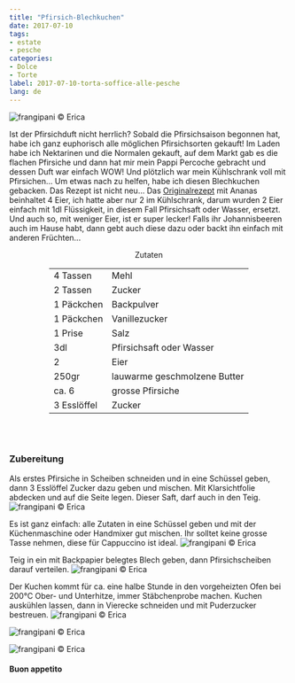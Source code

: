 ```yaml
---
title: "Pfirsich-Blechkuchen"
date: 2017-07-10
tags:
- estate
- pesche 
categories:
- Dolce
- Torte 
label: 2017-07-10-torta-soffice-alle-pesche
lang: de 
---
```

![](../2017-07-10-torta-soffice-alle-pesche/header.jpg "frangipani © Erica")

Ist der Pfirsichduft nicht herrlich? Sobald die Pfirsichsaison begonnen hat, habe ich ganz euphorisch alle möglichen Pfirsichsorten gekauft! Im Laden habe ich Nektarinen und die Normalen gekauft, auf dem Markt gab es die flachen Pfirsiche und dann hat mir mein Pappi Percoche gebracht und dessen Duft war einfach WOW! Und plötzlich war mein Kühlschrank voll mit Pfirsichen... Um etwas nach zu helfen, habe ich diesen Blechkuchen gebacken. Das Rezept ist nicht neu... Das <a href="http://frangipani.raiano.ch/2015-04-16-torta-all-ananas-sofficissima/" target="_blank">Originalrezept</a> mit Ananas beinhaltet 4 Eier, ich hatte aber nur 2 im Kühlschrank, darum wurden 2 Eier einfach mit 1dl Flüssigkeit, in diesem Fall Pfirsichsaft oder Wasser, ersetzt. Und auch so, mit weniger Eier, ist er super lecker! Falls ihr Johannisbeeren auch im Hause habt, dann gebt auch diese dazu oder backt ihn einfach mit anderen Früchten...

<div id="wrapper" style="text-align: center">
  <div id="yourdiv" style="display: inline-block;">
    <div class="ingredients">
      <div class="ingredients-title">Zutaten</div>
      <table>
        <tbody>
          </tr>
          <tr>
            <td>4 Tassen</td>
            <td>Mehl</td>
          </tr>
          <tr>
            <td>2 Tassen</td>
            <td>Zucker</td>
          </tr>
          <tr>
            <td>1 Päckchen</td>
            <td>Backpulver</td>
          </tr>
          <tr>
            <td>1 Päckchen</td>
            <td>Vanillezucker</td>
          </tr>
          <tr>
            <td>1 Prise</td>
            <td>Salz</td>
          </tr>
          <tr>
            <td>3dl</td>
            <td>Pfirsichsaft oder Wasser</td>
           </tr>
          <tr>
            <td>2</td>
            <td>Eier</td>
          </tr>
          <tr>
            <td>250gr</td>
            <td>lauwarme geschmolzene Butter</td>
          </tr>
          <tr>
            <td>ca. 6</td>
            <td>grosse Pfirsiche</td>
          </tr>
          <tr>
            <td>3 Esslöffel</td>
            <td>Zucker</td>
          </tr>
        </tbody>
      </table>
      <br></br>
    </div>
  </div>
</div>


<h3>
  <font color="grey">
    <i class="fa-solid fa-gears"></i>
  </font> Zubereitung
</h3>

Als erstes Pfirsiche in Scheiben schneiden und in eine Schüssel geben, dann 3 Esslöffel Zucker dazu geben und mischen. Mit Klarsichtfolie abdecken und auf die Seite legen. Dieser Saft, darf auch in den Teig.
![](../2017-07-10-torta-soffice-alle-pesche/pesche.jpg "frangipani © Erica")

Es ist ganz einfach: alle Zutaten in eine Schüssel geben und mit der Küchenmaschine oder Handmixer gut mischen. Ihr solltet keine grosse Tasse nehmen, diese für Cappuccino ist ideal.
![](../2017-07-10-torta-soffice-alle-pesche/impasto.jpg "frangipani © Erica")

Teig in ein mit Backpapier belegtes Blech geben, dann Pfirsichscheiben darauf verteilen.
![](../2017-07-10-torta-soffice-alle-pesche/teglia.jpg "frangipani © Erica")

Der Kuchen kommt für ca. eine halbe Stunde in den vorgeheizten Ofen bei 200°C Ober- und Unterhitze, immer Stäbchenprobe machen. Kuchen auskühlen lassen, dann in Vierecke schneiden und mit Puderzucker bestreuen.
![](../2017-07-10-torta-soffice-alle-pesche/risultato1.jpg "frangipani © Erica")

![](../2017-07-10-torta-soffice-alle-pesche/risultato2.jpg "frangipani © Erica")

![](../2017-07-10-torta-soffice-alle-pesche/risultato3.jpg "frangipani © Erica")

<h4>Buon appetito
  <font color="red">
    <i class="fa-regular fa-face-smile"></i>
  </font>
</h4>